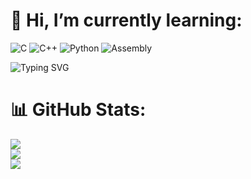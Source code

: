 # 💫 Hi, I’m currently learning:		

![C](https://img.shields.io/badge/C-A8B400?style=flat&logo=c&logoColor=ffffff)
![C++](https://img.shields.io/badge/C%2B%2B-00599C?style=flat&logo=c%2B%2B&logoColor=ffffff)
![Python](https://img.shields.io/badge/Python-3776AB?style=flat&logo=python&logoColor=ffffff)
![Assembly](https://img.shields.io/badge/Assembly-6E4C3A?style=flat&logo=assembly&logoColor=ffffff)

![Typing SVG](https://readme-typing-svg.demolab.com?font=Fira+Code&pause=1000&center=true&vCenter=true&random=false&width=435&lines=Hi+there+%F0%9F%91%8B;I+am+Javi.)


# 📊 GitHub Stats:

![](https://github-readme-stats.vercel.app/api?username=javiernglz&theme=dark&hide_border=false&include_all_commits=true&count_private=true)<br/>
![](https://github-readme-streak-stats.herokuapp.com/?user=javiernglz&theme=dark&hide_border=false)<br/>
![](https://github-readme-stats.vercel.app/api/top-langs/?username=javiernglz&theme=dark&hide_border=false&include_all_commits=true&count_private=true&layout=compact)
